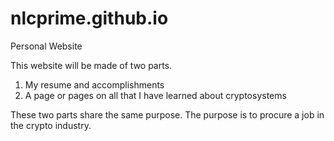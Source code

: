 # nlcprime.github.io
Personal Website

This website will be made of two parts.

1) My resume and accomplishments
2) A page or pages on all that I have learned about cryptosystems

These two parts share the same purpose. The purpose is to procure a job in the crypto industry.
